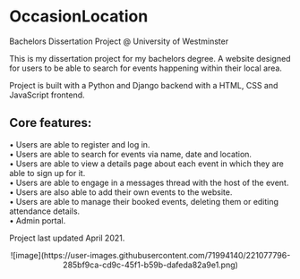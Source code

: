 # OccasionLocation
Bachelors Dissertation Project @ University of Westminster

This is my dissertation project for my bachelors degree. A website designed for users to be able to search for events happening within their local area. 

Project is built with a Python and Django backend with a HTML, CSS and JavaScript frontend.

<h2>Core features:</h2>  

• Users are able to register and log in.   
• Users are able to search for events via name, date and location.   
• Users are able to view a details page about each event in which they are able to sign up for it.    
• Users are able to engage in a messages thread with the host of the event.   
• Users are also able to add their own events to the website.   
• Users are able to manage their booked events, deleting them or editing attendance details.   
• Admin portal.

Project last updated April 2021.

<p align="center">
![image](https://user-images.githubusercontent.com/71994140/221077796-285bf9ca-cd9c-45f1-b59b-dafeda82a9e1.png)
 </p>

